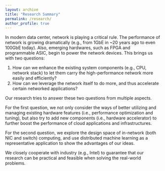 ```yaml
---
layout: archive
title: "Research Summary"
permalink: /research/
author_profile: true
---
```

In modern data center, network is playing a critical rule. The performance of network is growing dramatically (e.g., from 1GbE in ~20 years ago to even 100GbE today). 
Also, emerging hardwares, such as FPGA and programmable ASIC, begin to power the network devices.
This brings us with two questions:

1. How can we enhance the existing system components (e.g., CPU, network stack) to let them carry the high-performance network more easily and efficiently?
2. How can we leverage the network itself to do more, and thus accelerate certain networked applications?

Our research tries to answer these two questions from multiple aspects.

For the first question, we not only consider the ways of better utilizing and managing existing hardware features (i.e., performance optimization and tuning), but also try to add new components (i.e., hardware accelerator) to further boost the performance of cloud applications and infrastructures.

For the second question, we explore the design space of in-network (both NIC and switch) computing, and use distributed machine learning as a representative application to show the advantages of our ideas. 

We closely cooperate with industry (e.g., Intel) to guarantee that our research can be practical and feasible when solving the real-world problems. 
